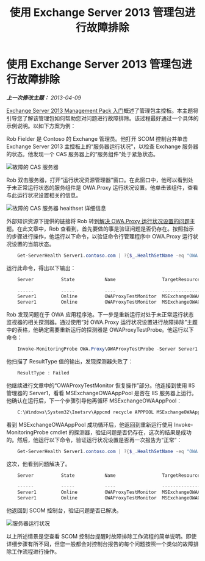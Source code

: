﻿---
title: 使用 Exchange Server 2013 管理包进行故障排除
TOCTitle: 使用 Exchange Server 2013 管理包进行故障排除
ms:assetid: c9672dad-1e67-4f07-bad9-539a67f2ac70
ms:mtpsurl: https://technet.microsoft.com/zh-cn/library/Dn195913(v=EXCHG.150)
ms:contentKeyID: 53275727
ms.date: 04/03/2015
mtps_version: v=EXCHG.150
ms.translationtype: HT
---

# 使用 Exchange Server 2013 管理包进行故障排除

 

_**上一次修改主题：**  2013-04-09_

[Exchange Server 2013 Management Pack 入门](getting-started-with-exchange-server-2013-management-pack.md)概述了管理包主控板。本主题将引导您了解该管理包如何帮助您对问题进行故障排除。该过程最好通过一个具体的示例说明。以如下方案为例：

Rob Fielder 是 Contoso 的 Exchange 管理员。他打开 SCOM 控制台并单击 Exchange Server 2013 主控板上的“服务器运行状况”，以检查 Exchange 服务器的状态。他发现一个 CAS 服务器上的“服务组件”处于紧急状态。

![故障的 CAS 服务器](images/Dn195913.32a265d9-68e0-4d8c-9f83-1d10cdda1f84(EXCHG.150).png "故障的 CAS 服务器")

Rob 双击服务器，打开“运行状况资源管理器”窗口。在此窗口中，他可以看到处于未正常运行状态的服务组件是 OWA.Proxy 运行状况设置。他单击该组件，查看与此运行状况设置相关的信息。

![故障的 CAS 服务器 healthset 详细信息](images/Dn195913.8e4d05a6-9128-40d8-b262-e60e9affc973(EXCHG.150).png "故障的 CAS 服务器 healthset 详细信息")

外部知识资源下提供的链接将 Rob 转到[解决 OWA.Proxy 运行状况设置的问题](https://technet.microsoft.com/zh-cn/library/jj737712\(v=exchg.150\))主题。在此文章中，Rob 查看到，首先要做的事是验证问题是否仍存在。按照指示的步骤进行操作，他运行以下命令，以验证命令行管理程序中 OWA.Proxy 运行状况设置的当前状态。
```Powershell
    Get-ServerHealth Server1.contoso.com | ?{$_.HealthSetName -eq "OWA.Proxy"}
```
运行此命令，得出以下输出：
```Powershell
    Server          State           Name                 TargetResource       HealthSetName   AlertValue ServerComp
                                                                                                         onent
    ------          -----           ----                 --------------       -------------   ---------- ----------
    Server1         Online          OWAProxyTestMonitor  MSExchangeOWAAppPool OWA.Proxy       Unhealthy  OwaProxy
    Server1         Online          OWAProxyTestMonitor  MSExchangeOWACale... OWA.Proxy       Healthy    OwaProxy
```
Rob 发现问题在于 OWA 应用程序池。下一步是重新运行对处于未正常运行状态监视器的相关探测器。通过使用“对 OWA.Proxy 运行状况设置进行故障排除”主题中的表格，他确定需要重新运行的探测器是 OWAProxyTestProbe。他运行以下命令：
```Powershell
    Invoke-MonitoringProbe OWA.Proxy\OWAProxyTestProbe -Server Server1.contoso.com | Format-List
```
他扫描了 ResultType 值的输出，发现探测器失败了：
```Powershell
    ResultType : Failed
```
他继续进行文章中的“OWAProxyTestMonitor 恢复操作”部分。他连接到使用 IIS 管理器的 Server1，看看 MSExchangeOWAAppPool 是否在 IIS 服务器上运行。他确认在运行后，下一个步骤引导他再循环 MSExchangeOWAAppPool：
```Powershell
    C:\Windows\System32\Inetsrv\Appcmd recycle APPPOOL MSExchangeOWAAppPool
```
看到 MSExchangeOWAAppPool 成功循环后，他返回到重新运行使用 Invoke-MonitoringProbe cmdlet 的探测器，验证问题是否仍存在，这次的结果是成功的。然后，他运行以下命令，验证运行状况设置是否再一次报告为“正常”：
```Powershell
    Get-ServerHealth Server1.contoso.com | ?{$_.HealthSetName -eq "OWA.Proxy"}
```
这次，他看到问题解决了。
```Powershell
    Server          State           Name                 TargetResource       HealthSetName   AlertValue ServerComp
                                                                                                         onent
    ------          -----           ----                 --------------       -------------   ---------- ----------
    Server1         Online          OWAProxyTestMonitor  MSExchangeOWAAppPool OWA.Proxy       Healthy    OwaProxy
    Server1         Online          OWAProxyTestMonitor  MSExchangeOWACale... OWA.Proxy       Healthy    OwaProxy
```
他返回到 SCOM 控制台，验证问题是否已解决。

![服务器运行状况](images/Dn195908.c863be83-fc4b-4daf-a18b-27b1aae15b1d(EXCHG.150).png "服务器运行状况")

以上所述情景是您查看 SCOM 控制台提醒时故障排除工作流程的简单说明。即使详细步骤有所不同，但您一般都会对控制台报告的每个问题按照一个类似的故障排除工作流程进行操作。

